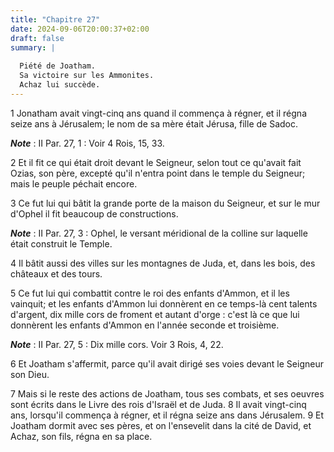 ```yaml
---
title: "Chapitre 27"
date: 2024-09-06T20:00:37+02:00
draft: false
summary: |
  
  Piété de Joatham.
  Sa victoire sur les Ammonites.
  Achaz lui succède.
---
```



1 Jonatham avait vingt-cinq ans quand il commença à régner, et il régna seize ans à Jérusalem; le nom de sa mère était Jérusa, fille de Sadoc.

***Note*** :  II Par. 27, 1 : Voir 4 Rois, 15, 33.

2 Et il fit ce qui était droit devant le Seigneur, selon tout ce qu'avait fait Ozias, son père, excepté qu'il n'entra point dans le temple du Seigneur; mais le peuple péchait encore.


3 Ce fut lui qui bâtit la grande porte de la maison du Seigneur, et sur le mur d'Ophel il fit beaucoup de constructions.

***Note*** :  II Par. 27, 3 : Ophel, le versant méridional de la colline sur laquelle était construit le Temple.

4 Il bâtit aussi des villes sur les montagnes de Juda, et, dans les bois, des châteaux et des tours.


5 Ce fut lui qui combattit contre le roi des enfants d'Ammon, et il les vainquit; et les enfants d'Ammon lui donnèrent en ce temps-là cent talents d'argent, dix mille cors de froment et autant d'orge : c'est là ce que lui donnèrent les enfants d'Ammon en l'année seconde et troisième.

***Note*** :  II Par. 27, 5 : Dix mille cors. Voir 3 Rois, 4, 22.

6 Et Joatham s'affermit, parce qu'il avait dirigé ses voies devant le Seigneur son Dieu.


7 Mais si le reste des actions de Joatham, tous ses combats, et ses oeuvres sont écrits dans le Livre des rois d'Israël et de Juda. 8 Il avait vingt-cinq ans, lorsqu'il commença à régner, et il régna seize ans dans Jérusalem. 9 Et Joatham dormit avec ses pères, et on l'ensevelit dans la cité de David, et Achaz, son fils, régna en sa place.

